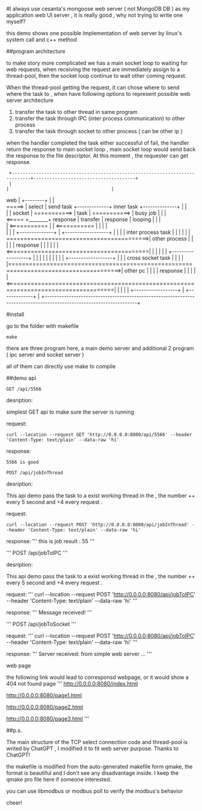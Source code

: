 
#I always use cesanta's mongoose web server ( not MongoDB DB ) as my application web UI server , it is really good , why not trying to write one myself?


this demo shows one possible Implementation of web server by linux's system call and c++ method


##program architecture

to make story more complicated we has a main socket loop to waiting for web requests, when receiving the request are immediately assign to a thread-pool, then the socket loop continue to wait other coming request.

When the thread-pool getting the request, it can chose where to send where the task to , when have following options to represent possible web server architecture

1. transfer the task to other thread in same program
2. transfer the task through IPC (inter process communication) to other process
3. transfer the task through socket to other process ( can be other ip )
 
when the handler completed the task either successful of fail, the handler return the response to main socket loop , main socket loop would send back the response to the file descriptor. At this moment , the requester can get response.



     +-----------------------------------------------------------------------------+--------------------------------------+
     |                                                                             |                                      |        
 web |   +--------+                                                                |                                      |        
 =====>  | select |   send task   +-------------+   inner task +--------------+    |                                      |        
     |   | socket |  ===========> |   task      | ===========> |    busy job  |    |                                      |        
 <=====  +________+    response   |  transfer   |    response  |     looping  |    |                                      |        
     |               <=========== |             | <=========== |              |    |                                      |        
     |                            |             |              +--------------+    |          +------------------+        |
     |                            |             |           inter process task                |                  |        |
     |                            |             |   =========================================>|   other process  |        |
     |                            |             |                   response                  |                  |        |
     |                            |             |   <=========================================|                  |        |
     |                            |             |                                             +------------------+        |
     |                            |             |                                  |                                      |
     |                            |             |                                  |                                                    +------------------+
     |                            |             |                 cross socket task                                                     |                  |
     |                            |             |======================================================================================>|   other pc       |
     |                            |             |                 response                                                              |                  |
     |                            |             | <=====================================================================================|                  |
     |                            |             |                                                                                       +------------------+
     |                            +-------------+                                                                         |
     +--------------------------------------------------------------------------------------------------------------------+


#install

go to the folder with makefile

```
make 
```

there are three program here, a main demo server and additional 2 program ( ipc server and socket server )

all of them can directly use make to compile


##demo api

```
GET /api/5566
```

desription:

simplest GET api to make sure the server is running

request:
```
curl --location --request GET 'http://0.0.0.0:8080/api/5566' --header 'Content-Type: text/plain' --data-raw 'hi'
```

response:
```
5566 is good
```



```
POST /api/jobInThread
```

desription:

This api demo pass the task to a exist working thread in the ,  the number ++ every 5 second and +4 every request . 

request:
```
curl --location --request POST 'http://0.0.0.0:8080/api/jobInThread' --header 'Content-Type: text/plain' --data-raw 'hi'
```

response:
'''
this is job result : 55
'''


'''
POST /api/jobToIPC
'''

desription:

This api demo pass the task to a exist working thread in the ,  the number ++ every 5 second and +4 every request . 


request:
'''
curl --location --request POST 'http://0.0.0.0:8080/api/jobToIPC' --header 'Content-Type: text/plain' --data-raw 'hi'
'''

response:
'''
Message received! 
'''


'''
POST /api/jobToSocket
'''

request:
'''
curl --location --request POST 'http://0.0.0.0:8080/api/jobToIPC' --header 'Content-Type: text/plain' --data-raw 'hi'
'''

response:
'''
Server received: from simple web server ... 
'''



web page

the following link would lead to corresponsd webpage, or it would show a 404 not found page
'''
http://0.0.0.0:8080/index.html

http://0.0.0.0:8080/page1.html

http://0.0.0.0:8080/page2.html

http://0.0.0.0:8080/page3.html
'''



##p.s.

The main structure of the TCP select connection code and thread-pool is writed by ChatGPT , I modified it to fit web server purpose. Thanks to ChatGPT!

the makefile is modified from the auto-generated makefile form qmake, the format is beautiful and I don't see any disadvantage inside. I keep the qmake pro file here if someone interested.

you can use libmodbus or modbus poll to verify the modbus's behavior




cheer!


